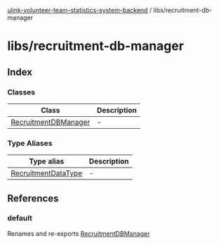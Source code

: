[ulink-volunteer-team-statistics-system-backend](../wiki/Home) / libs/recruitment-db-manager

# libs/recruitment-db-manager

## Index

### Classes

| Class | Description |
| ------ | ------ |
| [RecruitmentDBManager](../wiki/libs.recruitment-db-manager.Class.RecruitmentDBManager) | - |

### Type Aliases

| Type alias | Description |
| ------ | ------ |
| [RecruitmentDataType](../wiki/libs.recruitment-db-manager.TypeAlias.RecruitmentDataType) | - |

## References

### default

Renames and re-exports [RecruitmentDBManager](../wiki/libs.recruitment-db-manager.Class.RecruitmentDBManager)
